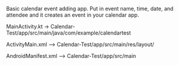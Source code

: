 Basic calendar event adding app. Put in event name, time, date, and attendee and it creates an event in your calendar app.

MainActivity.kt -> Calendar-Test/app/src/main/java/com/example/calendartest

ActivityMain.xml --> Calendar-Test/app/src/main/res/layout/

AndroidManifest.xml --> Calendar-Test/app/src/main
